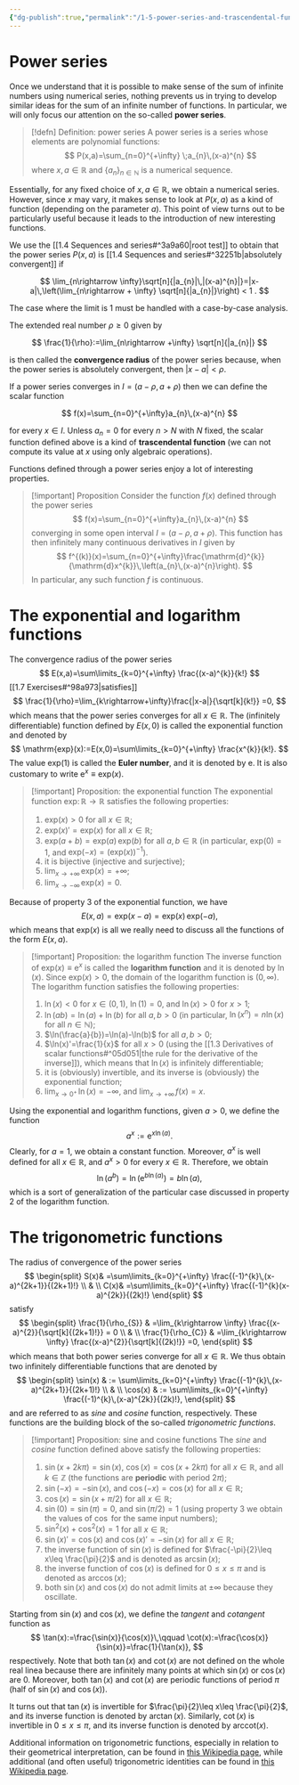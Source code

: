 ```yaml
---
{"dg-publish":true,"permalink":"/1-5-power-series-and-trascendental-functions/","created":"2023-06-25T19:27:10.626+02:00","updated":"2023-08-29T18:19:36.445+02:00"}
---
```


# Power series

Once we understand that it is possible to make sense of the sum of infinite numbers using numerical series, nothing prevents us in trying to develop similar ideas for the sum of an infinite number of functions. In particular, we will only focus our attention on the so-called **power series**.

>[!defn] Definition: power series
>A power series is a series whose elements are polynomial functions:
>$$
>P(x,a)=\sum_{n=0}^{+\infty} \;a_{n}\,(x-a)^{n}
>$$
>where $x,a\in\mathbb{R}$ and $\{a_{n}\}_{n\in\mathbb{N}}$ is a numerical sequence.

Essentially, for any fixed choice of $x,a\in \mathbb{R}$, we obtain a numerical series. However, since $x$ may vary, it makes sense to look at $P(x,a)$ as a kind of function (depending on the parameter $a$). This point of view turns out to be particularly useful because it leads to the introduction of new interesting functions.

We use the  [[1.4 Sequences and series#^3a9a60\|root test]] to obtain that the power series $P(x,a)$ is [[1.4 Sequences and series#^32251b\|absolutely convergent]] if

$$
\lim_{n\rightarrow \infty}\sqrt[n]{|a_{n}|\,|(x-a)^{n}|}=|x-a|\,\left(\lim_{n\rightarrow + \infty} \sqrt[n]{|a_{n}|}\right) < 1 .
$$

The case where the limit is $1$ must be handled with a case-by-case analysis.

The extended real number $\rho\geq 0$ given by

$$
\frac{1}{\rho}:=\lim_{n\rightarrow +\infty} \sqrt[n]{|a_{n}|}
$$

is then called the **convergence radius** of the power series because, when the power series is absolutely convergent, then $|x-a|< \rho$.

If a power series converges in $I=(a-\rho, a+\rho)$ then we can define the scalar function

$$
f(x)=\sum_{n=0}^{+\infty}a_{n}\,(x-a)^{n}
$$

for every $x\in I$. Unless $a_{n}=0$ for every $n>N$ with $N$ fixed, the scalar function defined above is a kind of **trascendental function** (we can not compute its value at $x$ using only algebraic operations).

Functions defined through a power series enjoy a lot of interesting properties.

>[!important] Proposition
>Consider the function $f(x)$ defined through the power series
>$$
>f(x)=\sum_{n=0}^{+\infty}a_{n}\,(x-a)^{n}
>$$
>converging in some open interval $I=(a-\rho,a+\rho)$. This function has then infinitely many continuous derivatives in $I$ given by
>$$
>f^{(k)}(x)=\sum_{n=0}^{+\infty}\frac{\mathrm{d}^{k}}{\mathrm{d}x^{k}}\,\left(a_{n}\,(x-a)^{n}\right).
>$$
>In particular, any such function $f$ is continuous.

# The exponential and logarithm functions

The convergence radius of the power series
$$
E(x,a)=\sum\limits_{k=0}^{+\infty} \frac{(x-a)^{k}}{k!}
$$
[[1.7 Exercises#^98a973\|satisfies]]
$$
\frac{1}{\rho}=\lim_{k\rightarrow+\infty}\frac{|x-a|}{\sqrt[k]{k!}} =0,
$$
which means that the power series converges for all $x\in\mathbb{R}$.  The (infinitely differentiable) function defined by $E(x,0)$ is called the exponential function and denoted by
$$
\mathrm{exp}(x):=E(x,0)=\sum\limits_{k=0}^{+\infty} \frac{x^{k}}{k!}.
$$
The value $\mathrm{exp}(1)$ is called the **Euler number**, and it is denoted by $\mathrm{e}$. It is also customary to write $\mathrm{e}^{x}\equiv\mathrm{exp}(x)$.

>[!important] Proposition: the exponential function
>The exponential function $\mathrm{exp}\colon \mathbb{R}\rightarrow \mathbb{R}$ satisfies the following properties:
>1) $\mathrm{exp}(x)>0$ for all $x\in\mathbb{R}$;
>2) $\mathrm{exp}(x)'=\mathrm{exp}(x)$ for all $x\in\mathbb{R}$;
>3) $\mathrm{exp}(a+b)=\mathrm{exp}(a)\,\mathrm{exp}(b)$ for all $a,b\in\mathbb{R}$ (in particular, $\mathrm{exp}(0)=1$, and $\mathrm{exp}(-x)=(\mathrm{exp}(x))^{-1}$).
>4) it is bijective (injective and surjective);
>5) $\lim_{x\rightarrow+\infty}\,\mathrm{exp}(x)=+\infty$;
>6)  $\lim_{x\rightarrow-\infty}\,\mathrm{exp}(x)=0$.

Because of property 3 of the exponential function, we have
$$
E(x,a)=\mathrm{exp}(x-a)=\mathrm{exp}(x)\,\mathrm{exp}(-a),
$$
which means that $\mathrm{exp}(x)$ is all we really need to discuss all the functions of the form $E(x,a)$.

>[!important] Proposition: the logarithm function
>The inverse function of $\mathrm{exp}(x)\equiv\mathrm{e}^{x}$ is called the **logarithm function** and it is denoted by $\ln(x)$. Since $\mathrm{exp}(x)>0$, the domain of the logarithm function is $(0,\infty)$. The logarithm function satisfies the following properties:
>1) $\ln(x)<0$ for $x\in(0,1)$, $\ln(1)=0$, and $\ln(x)>0$ for $x>1$;
>2) $\ln(ab)=\ln(a) + \ln(b)$ for all $a,b>0$ (in particular, $\ln(x^{n})=n\ln(x)$ for all $n\in\mathbb{N}$);  
>3) $\ln(\frac{a}{b})=\ln(a)-\ln(b)$ for all $a,b>0$;
>4) $\ln(x)'=\frac{1}{x}$ for all $x>0$ (using the [[1.3 Derivatives of scalar functions#^05d051\|the rule for the derivative of the inverse]]), which means that $\ln(x)$ is infinitely differentiable;
>5) it is (obviously) invertible, and its inverse is (obviously) the exponential function;
>6) $\lim_{x\rightarrow 0^{+}}\,\ln(x)=-\infty$, and $\lim_{x\rightarrow+\infty}\,f(x)=x$.

Using the exponential and logarithm functions, given $a>0$, we define the function
$$
a^{x}:=\mathrm{e}^{x\ln(a)}.
$$
Clearly, for $a=1$, we obtain a constant function. Moreover, $a^{x}$ is well defined for all $x\in\mathbb{R}$, and $a^{x}>0$ for every $x\in\mathbb{R}$. Therefore, we obtain
$$
\ln(a^{b})=\ln(\mathrm{e}^{b\ln(a)})=b\ln(a), 
$$
which is a sort of generalization of the particular case discussed in property 2 of the logarithm function.

# The trigonometric functions

The radius of convergence of the power series
$$
\begin{split}
S(x)& =\sum\limits_{k=0}^{+\infty} \frac{(-1)^{k}\,(x-a)^{2k+1}}{(2k+1)!} \\ & \\
C(x)& =\sum\limits_{k=0}^{+\infty} \frac{(-1)^{k}(x-a)^{2k}}{(2k)!} 
\end{split}
$$
satisfy
$$
\begin{split}
\frac{1}{\rho_{S}} & =\lim_{k\rightarrow \infty} \frac{(x-a)^{2}}{\sqrt[k]{(2k+1)!}} = 0  \\ & \\
\frac{1}{\rho_{C}} & =\lim_{k\rightarrow \infty} \frac{(x-a)^{2}}{\sqrt[k]{(2k)!}} =0,
\end{split}
$$
which means that both power series converge for all $x\in\mathbb{R}$. We thus obtain two infinitely differentiable functions that are denoted by
$$
\begin{split}
\sin(x) & := \sum\limits_{k=0}^{+\infty} \frac{(-1)^{k}\,(x-a)^{2k+1}}{(2k+1)!} \\ & \\
\cos(x) & := \sum\limits_{k=0}^{+\infty} \frac{(-1)^{k}\,(x-a)^{2k}}{(2k)!},
\end{split}
$$
and are referred to as *sine* and *cosine* function, respectively. These functions are the building block of the so-called *trigonometric functions*.

>[!important] Proposition: sine and cosine functions
>The *sine* and *cosine* function defined above satisfy the following properties:
>1) $\sin(x+2k\pi)= \sin(x)$,  $\cos(x)=\cos(x + 2k\pi)$ for all $x\in\mathbb{R}$, and all $k\in\mathbb{Z}$ (the functions are **periodic** with period $2\pi$);
>2) $\sin(-x)=-\sin(x)$, and $\cos(-x)=\cos(x)$ for all $x\in\mathbb{R}$;
>3) $\cos(x)=\sin(x + \pi/2)$ for all $x\in\mathbb{R}$;
>4) $\sin(0)=\sin(\pi)=0$, and $\sin(\pi/2)=1$ (using property 3 we obtain the values of $\cos$ for the same input numbers);
>5) $\sin^{2}(x) + \cos^{2}(x)=1$ for all $x\in\mathbb{R}$;
>6) $\sin(x)'=\cos(x)$ and $\cos(x)'=-\sin(x)$ for all $x\in\mathbb{R}$;
>7) the inverse function of $\sin(x)$ is defined for $\frac{-\pi}{2}\leq x\leq \frac{\pi}{2}$ and is denoted as $\arcsin(x)$;
>8) the inverse function of $\cos(x)$ is defined for $0\leq x\leq \pi$ and is denoted as $\arccos(x)$;
>9) both $\sin(x)$ and $\cos(x)$ do not admit limits at $\pm\infty$ because they oscillate.

Starting from $\sin(x)$ and $\cos(x)$, we define the *tangent* and *cotangent* function as
$$
\tan(x):=\frac{\sin(x)}{\cos(x)}\,\qquad \cot(x):=\frac{\cos(x)}{\sin(x)}=\frac{1}{\tan(x)},
$$
respectively. Note that both $\tan(x)$ and $\cot(x)$ are not defined on the whole real linea because there are infinitely many points at which $\sin(x)$ or $\cos(x)$ are $0$. Moreover, both $\tan(x)$ and $\cot(x)$ are periodic functions of period $\pi$ (half of $\sin(x)$ and $\cos(x)$).

It turns out that $\tan(x)$ is invertible for $\frac{\pi}{2}\leq x\leq \frac{\pi}{2}$, and its inverse function is denoted by $\arctan(x)$. Similarly, $\cot(x)$ is invertible in $0\leq x\leq \pi$, and its inverse function is denoted by $\mathrm{arccot}(x)$.

Additional information on trigonometric functions, especially in relation to their geometrical interpretation, can be found in [this Wikipedia page](https://en.wikipedia.org/wiki/Trigonometric_functions), while additional (and often useful) trigonometric identities can be found in [this Wikipedia page](https://en.wikipedia.org/wiki/List_of_trigonometric_identities).




